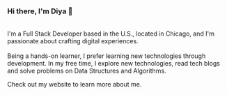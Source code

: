 

### Hi there, I'm Diya 👋

<br />I'm a Full Stack Developer based in the U.S., located in Chicago, and I'm passionate about crafting digital experiences.<br />
<br />Being a hands-on learner, I prefer learning new technologies through development. In my free time, I explore new technologies, read tech blogs and solve problems on Data Structures and Algorithms.

Check out my website to learn more about me.

<!--
**dshibu2/dshibu2** is a ✨ _special_ ✨ repository because its `README.md` (this file) appears on your GitHub profile.

Here are some ideas to get you started:

- 🔭 I’m currently working on ...
- 🌱 I’m currently learning ...
- 👯 I’m looking to collaborate on ...
- 🤔 I’m looking for help with ...
- 💬 Ask me about ...
- 📫 How to reach me: ...
- 😄 Pronouns: ...
- ⚡ Fun fact: ...
-->
